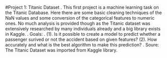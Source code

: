 #Project 1: Titanic Dataset
.
This first project is a machine learning task on the Titanic Database. Here there are some basic cleaning techniques of the NaN values and some conversion of the categorical features to numeric ones. No much analysis is provided though as the Titanic dataset was extensively researched by many individuals already and a big library exists in Kaggle.
.
Goals:
.
(1). Is it possible to create a model to predict whether a passenger surived or not the accident based on given features? 
(2). How accurately and what is the best algorithm to make this prediction?
.
Soure: The Titanic Dataset was imported from Kaggle library.
